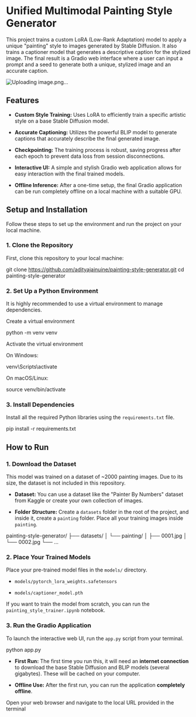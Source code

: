 # Unified Multimodal Painting Style Generator

This project trains a custom LoRA (Low-Rank Adaptation) model to apply a unique "painting" style to images generated by Stable Diffusion. It also trains a captioner model that generates a descriptive caption for the stylized image. The final result is a Gradio web interface where a user can input a prompt and a seed to generate both a unique, stylized image and an accurate caption.

![Uploading image.png…]()

## Features

* **Custom Style Training:** Uses LoRA to efficiently train a specific artistic style on a base Stable Diffusion model.

* **Accurate Captioning:** Utilizes the powerful BLIP model to generate captions that accurately describe the final generated image.

* **Checkpointing:** The training process is robust, saving progress after each epoch to prevent data loss from session disconnections.

* **Interactive UI:** A simple and stylish Gradio web application allows for easy interaction with the final trained models.

* **Offline Inference:** After a one-time setup, the final Gradio application can be run completely offline on a local machine with a suitable GPU.

## Setup and Installation

Follow these steps to set up the environment and run the project on your local machine.

### 1. Clone the Repository

First, clone this repository to your local machine:

git clone https://github.com/adityajainuine/painting-style-generator.git
cd painting-style-generator


### 2. Set Up a Python Environment

It is highly recommended to use a virtual environment to manage dependencies.

Create a virtual environment

python -m venv venv

Activate the virtual environment

On Windows:

venv\Scripts\activate

On macOS/Linux:

source venv/bin/activate


### 3. Install Dependencies

Install all the required Python libraries using the `requirements.txt` file.

pip install -r requirements.txt


## How to Run

### 1. Download the Dataset

This model was trained on a dataset of ~2000 painting images. Due to its size, the dataset is not included in this repository.

* **Dataset:** You can use a dataset like the "Painter By Numbers" dataset from Kaggle or create your own collection of images.

* **Folder Structure:** Create a `datasets` folder in the root of the project, and inside it, create a `painting` folder. Place all your training images inside `painting`.

painting-style-generator/
├── datasets/
│   └── painting/
│       ├── 0001.jpg
│       └── 0002.jpg
└── ...


### 2. Place Your Trained Models

Place your pre-trained model files in the `models/` directory.

* `models/pytorch_lora_weights.safetensors`

* `models/captioner_model.pth`

If you want to train the model from scratch, you can run the `painting_style_trainer.ipynb` notebook.

### 3. Run the Gradio Application

To launch the interactive web UI, run the `app.py` script from your terminal.

python app.py


* **First Run:** The first time you run this, it will need an **internet connection** to download the base Stable Diffusion and BLIP models (several gigabytes). These will be cached on your computer.

* **Offline Use:** After the first run, you can run the application **completely offline**.

Open your web browser and navigate to the local URL provided in the terminal
